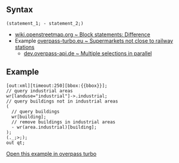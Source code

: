 ## Syntax

    (statement_1; - statement_2;)

- [wiki.openstreetmap.org ~ Block statements: Difference](https://wiki.openstreetmap.org/wiki/Overpass_API/Overpass_QL#Difference)
- Example [overpass-turbo.eu ~ Supermarkets not close to railway stations](https://overpass-turbo.eu/s/1heQ)
  - [dev.overpass-api.de ~ Multiple selections in parallel](https://dev.overpass-api.de/overpass-doc/en/preface/design.html#sets)

## Example

    [out:xml][timeout:250][bbox:{{bbox}}];
    // query industrial areas
    wr[landuse="industrial"]->.industrial;
    // query buildings not in industrial areas
    (
      // query buildings
      wr[building];
      // remove buildings in industrial areas
      - wr(area.industrial)[building];
    );
    (._;>;);
    out qt;

[Open this example in overpass turbo](https://overpass-turbo.eu/s/1hev)
